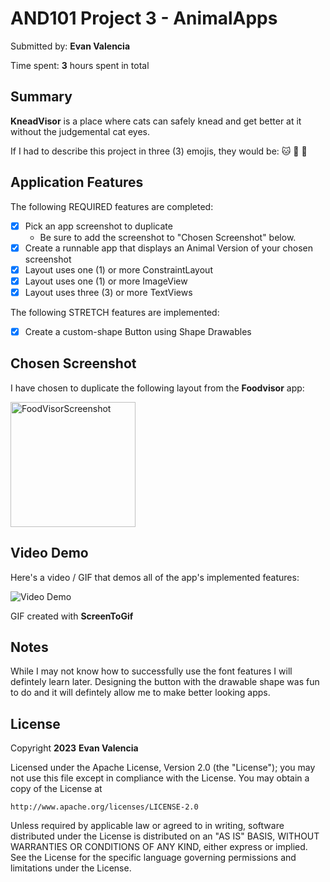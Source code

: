 <!-- (This is a comment) INSTRUCTIONS: Go through this page and fill out any **bolded** entries with their correct values.-->

# AND101 Project 3 - AnimalApps

Submitted by: **Evan Valencia**

Time spent: **3** hours spent in total

## Summary

**KneadVisor** is a place where cats can safely knead and get better at it without the judgemental cat eyes.

If I had to describe this project in three (3) emojis, they would be: :cat: :baguette_bread: :partying_face:

## Application Features

<!-- (This is a comment) Please be sure to change the [ ] to [x] for any features you completed.  If a feature is not checked [x], you might miss the points for that item! -->

The following REQUIRED features are completed:

- [X] Pick an app screenshot to duplicate
  - Be sure to add the screenshot to "Chosen Screenshot" below.
- [X] Create a runnable app that displays an Animal Version of your chosen screenshot
- [X] Layout uses one (1) or more ConstraintLayout
- [X] Layout uses one (1) or more ImageView
- [X] Layout uses three (3) or more TextViews

The following STRETCH features are implemented:

- [X] Create a custom-shape Button using Shape Drawables

## Chosen Screenshot

I have chosen to duplicate the following layout from the **Foodvisor** app:

<img src='http://i.imgur.com/IOUbg0P.gif' title='FoodVisorScreenshot' width='200'/>

## Video Demo

Here's a video / GIF that demos all of the app's implemented features:

<img src='http://i.imgur.com/Pq472n3.gif' title='Video Demo' width=''/>

GIF created with **ScreenToGif**

<!-- Recommended tools:
- [Kap](https://getkap.co/) for macOS
- [ScreenToGif](https://www.screentogif.com/) for Windows
- [peek](https://github.com/phw/peek) for Linux. -->

## Notes

While I may not know how to successfully use the font features I will defintely learn later. Designing the button with the drawable shape was fun
to do and it will defintely allow me to make better looking apps. 

## License

Copyright **2023** **Evan Valencia**

Licensed under the Apache License, Version 2.0 (the "License");
you may not use this file except in compliance with the License.
You may obtain a copy of the License at

    http://www.apache.org/licenses/LICENSE-2.0

Unless required by applicable law or agreed to in writing, software
distributed under the License is distributed on an "AS IS" BASIS,
WITHOUT WARRANTIES OR CONDITIONS OF ANY KIND, either express or implied.
See the License for the specific language governing permissions and
limitations under the License.
